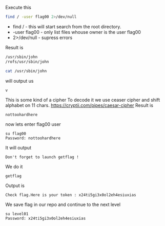 Execute this
```sh
find / -user flag00 2>/dev/null
```
* find / -  this will start search from the root directory.
* -user flag00 - only list files whouse owner is the user flag00
* 2>/dev/null - supress errors


Result is
```sh
/usr/sbin/john
/rofs/usr/sbin/john
```

```sh
cat /usr/sbin/john
```

will output us
```sh
v
```
This is some kind of a cipher
To decode it we use ceaser cipher and shift alphabet on 11 chars.
https://cryptii.com/pipes/caesar-cipher
Result is
```
nottoohardhere
```

now lets enter flag00 user
```
su flag00
Password: nottoohardhere
```
It will output
```
Don't forget to launch getflag !
```
We do it
```
getflag
```
Output is
```
Check flag.Here is your token : x24ti5gi3x0ol2eh4esiuxias
```
We save flag in our repo and continue to the next level
```
su level01
Password: x24ti5gi3x0ol2eh4esiuxias
```
